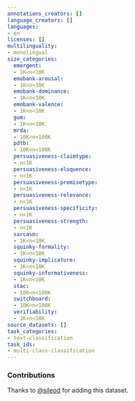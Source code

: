 ```yaml
---
annotations_creators: []
language_creators: []
languages:
- en
licenses: []
multilinguality:
- monolingual
size_categories:
  emergent:
  - 1K<n<10K
  emobank-arousal:
  - 1K<n<10K
  emobank-dominance:
  - 1K<n<10K
  emobank-valence:
  - 1K<n<10K
  gum:
  - 1K<n<10K
  mrda:
  - 10K<n<100K
  pdtb:
  - 10K<n<100K
  persuasiveness-claimtype:
  - n<1K
  persuasiveness-eloquence:
  - n<1K
  persuasiveness-premisetype:
  - n<1K
  persuasiveness-relevance:
  - n<1K
  persuasiveness-specificity:
  - n<1K
  persuasiveness-strength:
  - n<1K
  sarcasm:
  - 1K<n<10K
  squinky-formality:
  - 1K<n<10K
  squinky-implicature:
  - 1K<n<10K
  squinky-informativeness:
  - 1K<n<10K
  stac:
  - 10K<n<100K
  switchboard:
  - 10K<n<100K
  verifiability:
  - 1K<n<10K
source_datasets: []
task_categories:
- text-classification
task_ids:
- multi-class-classification
---
```


### Contributions

Thanks to [@sileod](https://github.com/sileod) for adding this dataset.